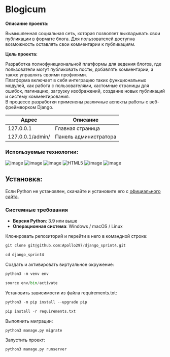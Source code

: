 # Blogicum

**Описание проекта:**

Вымышленная социальная сеть, которая позволяет выкладывать свои публикации в формате блога. Для пользователей доступна возможность оставлять свои комментарии к публикациям.

**Цель проекта:**

Разработка полнофункциональной платформы для ведения блогов, где пользователи могут публиковать посты, добавлять комментарии, а также управлять своими профилями.</br>
Платформа включает в себя интеграцию таких функциональных модулей, как работа с пользователями, кастомные страницы для ошибок, пагинацию, загрузку изображений, создание новых публикаций и систему комментирования.</br>
В процессе разработки применены различные аспекты работы с веб-фреймворком Django.


| Адрес | Описание |
|-------------|-------------|
| 127.0.0.1   | Главная страница   |
| 127.0.0.1/admin/   | Панель администратора  |

### Используемые технологии:
![image](https://img.shields.io/badge/Python-FFD43B?style=for-the-badge&logo=python&logoColor=blue)
![image](https://img.shields.io/badge/SQLite-07405E?style=for-the-badge&logo=sqlite&logoColor=white)
![image](https://img.shields.io/badge/Django-092E20?style=for-the-badge&logo=django&logoColor=green)
![HTML5](https://img.shields.io/badge/html5-%23E34F26.svg?style=for-the-badge&logo=html5&logoColor=white)
![image](https://img.shields.io/badge/VSCode-0078D4?style=for-the-badge&logo=visual%20studio%20code&logoColor=white)
![image](https://img.shields.io/badge/GitHub-100000?style=for-the-badge&logo=github&logoColor=white)

## Установка:

Если Python не установлен, скачайте и установите его с [официального сайта](https://www.python.org/downloads/).

### Системные требования

- **Версия Python**: 3.9 или выше
- **Операционная система**: Windows / macOS / Linux

Клонировать репозиторий и перейти в него в командной строке:
```python
git clone git@github.com:Apollo297/django_sprint4.git
```
```python
cd django_sprint4
```
Cоздать и активировать виртуальное окружение:
```python
python3 -m venv env
```
```python
source env/bin/activate
```
Установить зависимости из файла requirements.txt:
```python
python3 -m pip install --upgrade pip
```
```python
pip install -r requirements.txt
```
Выполнить миграции:
```python
python3 manage.py migrate
```
Запустить проект:
```python
python3 manage.py runserver
```
